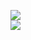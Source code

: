 [![](https://img.shields.io/badge/Made%20With-Github%20Spray-lightgrey.svg?style=for-the-badge&logo=github)](https://github.com/Annihil/github-spray#6618)  
[![](https://i.imgur.com/2DrTn0Z.gif)](https://github.com/Annihil/github-spray)